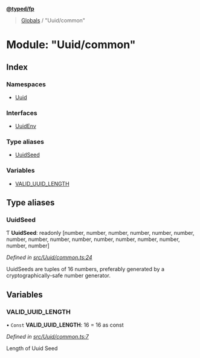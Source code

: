 **[@typed/fp](../README.md)**

> [Globals](../globals.md) / "Uuid/common"

# Module: "Uuid/common"

## Index

### Namespaces

* [Uuid](_uuid_common_.uuid.md)

### Interfaces

* [UuidEnv](../interfaces/_uuid_common_.uuidenv.md)

### Type aliases

* [UuidSeed](_uuid_common_.md#uuidseed)

### Variables

* [VALID\_UUID\_LENGTH](_uuid_common_.md#valid_uuid_length)

## Type aliases

### UuidSeed

Ƭ  **UuidSeed**: readonly [number, number, number, number, number, number, number, number, number, number, number, number, number, number, number, number]

*Defined in [src/Uuid/common.ts:24](https://github.com/TylorS/typed-fp/blob/f27ba3e/src/Uuid/common.ts#L24)*

UuidSeeds are tuples of 16 numbers, preferably generated by a cryptographically-safe number generator.

## Variables

### VALID\_UUID\_LENGTH

• `Const` **VALID\_UUID\_LENGTH**: 16 = 16 as const

*Defined in [src/Uuid/common.ts:7](https://github.com/TylorS/typed-fp/blob/f27ba3e/src/Uuid/common.ts#L7)*

Length of Uuid Seed
